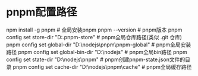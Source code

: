 # pnpm配置路径

npm install -g pnpm    # 全局安装pnpm
pnpm --version    # pnpm版本
pnpm config set store-dir "D:\.pnpm-store"    # pnpm全局仓库路径(类似 .git 仓库)
pnpm config set global-dir "D:\nodejs\pnpm\pnpm-global"    # pnpm全局安装路径
pnpm config set global-bin-dir "D:\nodejs"    # pnpm全局bin路径
pnpm config set state-dir "D:\nodejs\pnpm"    # pnpm创建pnpm-state.json文件的目录
pnpm config set cache-dir "D:\nodejs\pnpm\cache"    # pnpm全局缓存路径